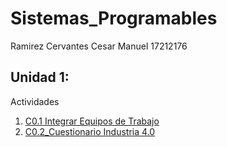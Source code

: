 # Sistemas_Programables
Ramirez Cervantes Cesar Manuel    17212176

## Unidad 1:
Actividades
1. [C0.1 Integrar Equipos de Trabajo]()
2. [C0.2_Cuestionario Industria 4.0](blog/C0.2_CesarManuelRamirezCervantes_Verde.md)
  
